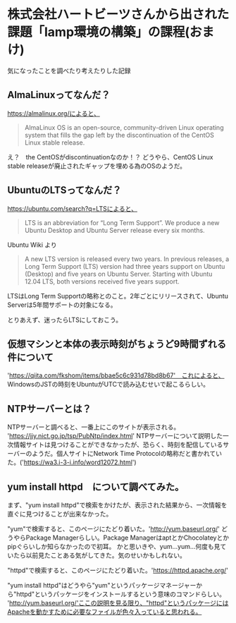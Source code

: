 # 株式会社ハートビーツさんから出された課題「lamp環境の構築」の課程(おまけ)
気になったことを調べたり考えたりした記録

## AlmaLinuxってなんだ？
https://almalinux.org/によると、

>AlmaLinux OS is an open-source, community-driven Linux operating system that fills the gap left by the discontinuation of the CentOS Linux stable release.

え？　the CentOSがdiscontinuationなのか！？
どうやら、CentOS Linux stable releaseが廃止されたギャップを埋める為のOSのようだ。

## UbuntuのLTSってなんだ？
https://ubuntu.com/search?q=LTSによると、
> LTS is an abbreviation for “Long Term Support”. We produce a new Ubuntu Desktop and Ubuntu Server release every six months.

Ubuntu Wiki より
>A new LTS version is released every two years. In previous releases, a Long Term Support (LTS) version had three years support on Ubuntu (Desktop) and five years on Ubuntu Server. Starting with Ubuntu 12.04 LTS, both versions received five years support.

LTSはLong Term Supportの略称とのこと。2年ごとにリリースされて、Ubuntu Serverは5年間サポートの対象になる。

とりあえず、迷ったらLTSにしておこう。

## 仮想マシンと本体の表示時刻がちょうど9時間ずれる件について
'https://qiita.com/fkshom/items/bbae5c6c931d78bd8b67'　これによると、
WindowsのJSTの時刻をUbuntuがUTCで読み込むせいで起こるらしい。

## NTPサーバーとは？
NTPサーバーと調べると、一番上にこのサイトが表示される。
'https://jjy.nict.go.jp/tsp/PubNtp/index.html'
NTPサーバーについて説明した一次情報サイトは見つけることができなかったが、恐らく、時刻を配信しているサーバーのようだ。個人サイトにNetwork Time Protocolの略称だと書かれていた。('https://wa3.i-3-i.info/word12072.html')

## yum install httpd　について調べてみた。

まず、"yum install httpd"で検索をかけたが、表示された結果から、一次情報を直ぐに見つけることが出来なかった。

"yum"で検索すると、このページにたどり着いた。'http://yum.baseurl.org/'
どうやらPackage Managerらしい。Package ManagerはaptとかChocolateyとかpipぐらいしか知らなかったので初耳。
かと思いきや、yum...yum...何度も見ていたら以前見たことある気がしてきた。気のせいかもしれない。

"httpd"で検索すると、このページにたどり着いた。'https://httpd.apache.org/'

"yum install httpd"はどうやら"yum"というパッケージマネージャーから"httpd"というパッケージをインストールするという意味のコマンドらしい。
'http://yum.baseurl.org/'ここの説明を見る限り、"httpd"というパッケージにはApacheを動かすために必要なファイルが色々入っていると思われる。